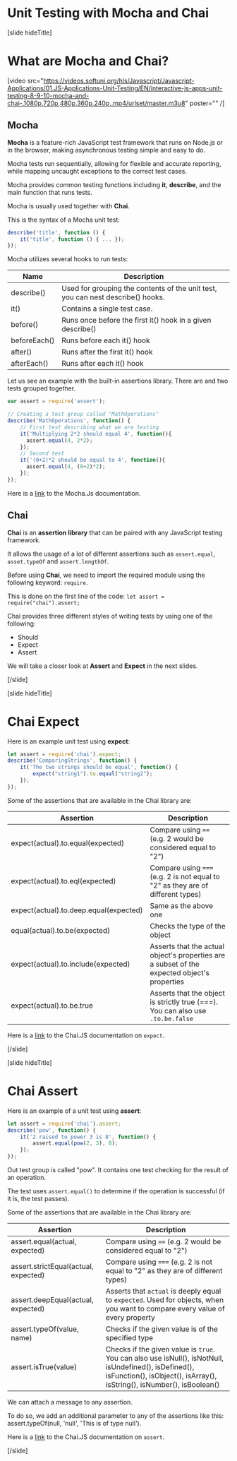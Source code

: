 # Unit Testing with Mocha and Chai

[slide hideTitle]

# What are Mocha and Chai?

[video src="https://videos.softuni.org/hls/Javascript/Javascript-Applications/01.JS-Applications-Unit-Testing/EN/interactive-js-apps-unit-testing-8-9-10-mocha-and-chai-,1080p,720p,480p,360p,240p,.mp4/urlset/master.m3u8" poster="" /]


## Mocha

**Mocha** is a feature-rich JavaScript test framework that runs on Node.js or in the browser, making asynchronous testing simple and easy to do.

Mocha tests run sequentially, allowing for flexible and accurate reporting, while mapping uncaught exceptions to the correct test cases. 

Mocha provides common testing functions including **it**, **describe**, and the main function that runs tests.

Mocha is usually used together with **Chai**.


This is the syntax of a Mocha unit test:

```js
describe('title', function () {
    it('title', function () { ... });
});
```

Mocha utilizes several hooks to run tests:

| **Name**  | **Description** |
| --- | --- |
| describe() | Used for grouping the contents of the unit test, you can nest describe() hooks. |
| it() | Contains a single test case. |
| before() | Runs once before the first it() hook in a given describe() |
| beforeEach() | Runs before each it() hook |
| after() | Runs after the first it() hook |
| afterEach() | Runs after each it() hook |


Let us see an example with the built-in assertions library. There are and two tests grouped together.

```js
var assert = require('assert');

// Creating a test group called "MathOperations"
describe('MathOperations', function() {
    // First test describing what we are testing
    it('Multiplying 2*2 should equal 4', function(){
      assert.equal(4, 2*2);
    });
    // Second test
    it('(0+2)*2 should be equal to 4', function(){
      assert.equal(4, (0+2)*2);
    });
});
```



Here is a [link](https://www.mochajs.org/) to the Mocha.Js documentation. 

## Chai

**Chai** is an **assertion library** that can be paired with any JavaScript testing framework.

It allows the usage of a lot of different assertions such as `assert.equal`, `asset.typeOf` and `assert.lengthOf`.

Before using **Chai**, we need to import the required module using the following keyword: `require`.

This is done on the first line of the code: `let assert = require("chai").assert;`

Chai provides three different styles of writing tests by using one of the following:
- Should
- Expect
- Assert

We will take a closer look at **Assert** and **Expect** in the next slides.

[/slide]


[slide hideTitle]
# Chai Expect

Here is an example unit test using **expect**:

```js
let assert = require('chai').expect;
describe('ComparingStrings', function() {
    it('The two strings should be equal', function() {
        expect("string1").to.equal("string2");
    });
});
```

Some of the assertions that are available in the Chai library are:

| **Assertion**  | **Description** |
| --- | --- |
| expect(actual).to.equal(expected) | Compare using `==` (e.g. 2 would be considered equal to "2") |
| expect(actual).to.eql(expected) | Compare using `===` (e.g. 2 is not equal to "2" as they are of different types)  |
| expect(actual).to.deep.equal(expected) | Same as the above one |
| equal(actual).to.be(expected) | Checks the type of the object |
| expect(actual).to.include(expected) | Asserts that the actual object's properties are a subset of the expected object's properties |
| expect(actual).to.be.true | Asserts that the object is strictly true (===). You can also use `.to.be.false`  |


Here is a [link](https://www.chaijs.com/api/bdd) to the Chai.JS documentation on `expect`.

[/slide]

[slide hideTitle]
# Chai Assert

Here is an example of a unit test using **assert**:

```js
let assert = require('chai').assert;
describe('pow', function() {
    it('2 raised to power 3 is 8', function() {
        assert.equal(pow(2, 3), 8);
    });
});
```

Out test group is called "pow". It contains one test checking for the result of an operation.

The test uses `assert.equal()` to determine if the operation is successful (if it is, the test passes).

Some of the assertions that are available in the Chai library are:

| **Assertion**  | **Description** |
| --- | --- |
| assert.equal(actual, expected) | Compare using `==` (e.g. 2 would be considered equal to "2") |
| assert.strictEqual(actual, expected) | Compare using `===` (e.g. 2 is not equal to "2" as they are of different types) |
| assert.deepEqual(actual, expected) | Asserts that `actual` is deeply equal to `expected`. Used for objects, when you want to compare every value of every property|
| assert.typeOf(value, name) | Checks if the given value is of the specified type|
| assert.isTrue(value) | Checks if the given value is `true`. You can also use isNull(), isNotNull, isUndefined(), isDefined(), isFunction(), isObject(), isArray(), isString(), isNumber(), isBoolean() |

We can attach a message to any assertion.

To do so, we add an additional parameter to any of the assertions like this: assert.typeOf(null, 'null', 'This is of type null').

Here is a [link](https://www.chaijs.com/api/assert) to the Chai.JS documentation on `assert`.

[/slide]
